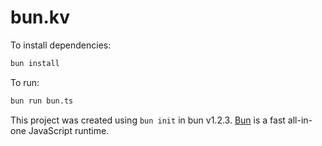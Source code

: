 # bun.kv

To install dependencies:

```bash
bun install
```

To run:

```bash
bun run bun.ts
```

This project was created using `bun init` in bun v1.2.3. [Bun](https://bun.sh) is a fast all-in-one JavaScript runtime.
